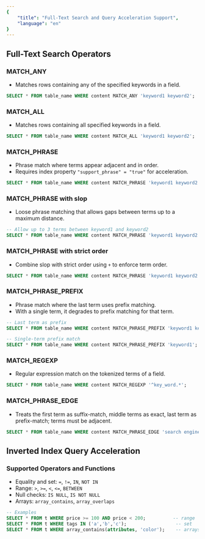 ```yaml
---
{
    "title": "Full-Text Search and Query Acceleration Support",
    "language": "en"
}
---
```


## Full-Text Search Operators

### MATCH_ANY
- Matches rows containing any of the specified keywords in a field.
```sql
SELECT * FROM table_name WHERE content MATCH_ANY 'keyword1 keyword2';
```

### MATCH_ALL
- Matches rows containing all specified keywords in a field.
```sql
SELECT * FROM table_name WHERE content MATCH_ALL 'keyword1 keyword2';
```

### MATCH_PHRASE
- Phrase match where terms appear adjacent and in order.
- Requires index property `"support_phrase" = "true"` for acceleration.
```sql
SELECT * FROM table_name WHERE content MATCH_PHRASE 'keyword1 keyword2';
```

### MATCH_PHRASE with slop
- Loose phrase matching that allows gaps between terms up to a maximum distance.
```sql
-- Allow up to 3 terms between keyword1 and keyword2
SELECT * FROM table_name WHERE content MATCH_PHRASE 'keyword1 keyword2 ~3';
```

### MATCH_PHRASE with strict order
- Combine slop with strict order using `+` to enforce term order.
```sql
SELECT * FROM table_name WHERE content MATCH_PHRASE 'keyword1 keyword2 ~3+';
```

### MATCH_PHRASE_PREFIX
- Phrase match where the last term uses prefix matching.
- With a single term, it degrades to prefix matching for that term.
```sql
-- Last term as prefix
SELECT * FROM table_name WHERE content MATCH_PHRASE_PREFIX 'keyword1 key';

-- Single-term prefix match
SELECT * FROM table_name WHERE content MATCH_PHRASE_PREFIX 'keyword1';
```

### MATCH_REGEXP
- Regular expression match on the tokenized terms of a field.
```sql
SELECT * FROM table_name WHERE content MATCH_REGEXP '^key_word.*';
```

### MATCH_PHRASE_EDGE
- Treats the first term as suffix-match, middle terms as exact, last term as prefix-match; terms must be adjacent.
```sql
SELECT * FROM table_name WHERE content MATCH_PHRASE_EDGE 'search engine optim';
```

## Inverted Index Query Acceleration

### Supported Operators and Functions

- Equality and set: `=`, `!=`, `IN`, `NOT IN`
- Range: `>`, `>=`, `<`, `<=`, `BETWEEN`
- Null checks: `IS NULL`, `IS NOT NULL`
- Arrays: `array_contains`, `array_overlaps`

```sql
-- Examples
SELECT * FROM t WHERE price >= 100 AND price < 200;          -- range
SELECT * FROM t WHERE tags IN ('a','b','c');                  -- set
SELECT * FROM t WHERE array_contains(attributes, 'color');    -- arrays
```
